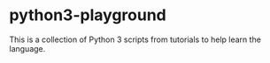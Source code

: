 # python3-playground

This is a collection of Python 3 scripts from tutorials to help learn the language.